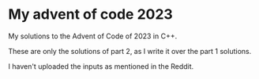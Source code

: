 # My advent of code 2023

My solutions to the Advent of Code of 2023 in C++.

These are only the solutions of part 2, as I write it over the part 1 solutions.

I haven't uploaded the inputs as mentioned in the Reddit.
